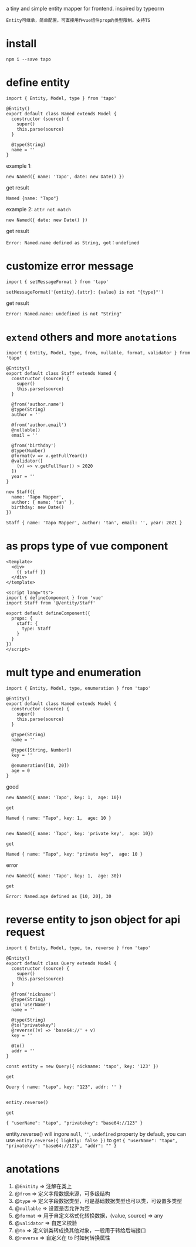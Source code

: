 a tiny and simple entity mapper for frontend. inspired by typeorm

`Entity可继承，简单配置，可直接用作vue组件prop的类型限制。支持TS`

# install

```
npm i --save tapo
```

# define entity

```
import { Entity, Model, type } from 'tapo'

@Entity()
export default class Named extends Model {
  constructor (source) {
    super()
    this.parse(source)
  }

  @type(String)
  name = ''
}
```

example 1:

```
new Named({ name: 'Tapo', date: new Date() })
```

get result

```
Named {name: "Tapo"}
```

example 2: `attr not match`

```
new Named({ date: new Date() })
```

get result

```
Error: Named.name defined as String, got：undefined
```

# customize error message

```
import { setMessageFormat } from 'tapo'

setMessageFormat('{entity}.{attr}: {value} is not "{type}"')
```

get result

```
Error: Named.name: undefined is not "String"
```

# `extend` others and more `anotations`

```
import { Entity, Model, type, from, nullable, format, validator } from 'tapo'

@Entity()
export default class Staff extends Named {
  constructor (source) {
    super()
    this.parse(source)
  }

  @from('author.name')
  @type(String)
  author = ''

  @from('author.email')
  @nullable()
  email = ''

  @from('birthday')
  @type(Number)
  @format(v => v.getFullYear())
  @validator([
    (v) => v.getFullYear() > 2020
  ])
  year = ''
}

new Staff({
  name: 'Tapo Mapper',
  author: { name: 'tan' },
  birthday: new Date()
})
```

```
Staff { name: 'Tapo Mapper', author: 'tan', email: '', year: 2021 }
```

# as props type of vue component

```
<template>
  <div>
    {{ staff }}
  </div>
</template>

<script lang="ts">
import { defineComponent } from 'vue'
import Staff from '@/entity/Staff'

export default defineComponent({
  props: {
    staff: {
      type: Staff
    }
  }
})
</script>
```

# mult type and enumeration

```
import { Entity, Model, type, enumeration } from 'tapo'

@Entity()
export default class Named extends Model {
  constructor (source) {
    super()
    this.parse(source)
  }

  @type(String)
  name = ''

  @type([String, Number])
  key = ''

  @enumeration([10, 20])
  age = 0
}
```

good

```
new Named({ name: 'Tapo', key: 1,  age: 10})

get

Named { name: "Tapo", key: 1,  age: 10 }


new Named({ name: 'Tapo', key: 'private key',  age: 10})

get

Named { name: "Tapo", key: "private key",  age: 10 }
```

error

```
new Named({ name: 'Tapo', key: 1,  age: 30})

get

Error: Named.age defined as [10, 20], 30
```

# reverse entity to json object for api request

```
import { Entity, Model, type, to, reverse } from 'tapo'

@Entity()
export default class Query extends Model {
  constructor (source) {
    super()
    this.parse(source)
  }

  @from('nickname')
  @type(String)
  @to('userName')
  name = ''

  @type(String)
  @to("privatekey")
  @reverse((v) => 'base64://' + v)
  key = ''

  @to()
  addr = ''
}
```

```
const entity = new Query({ nickname: 'tapo', key: '123' })

get

Query { name: "tapo", key: "123", addr: '' }


entity.reverse()

get

{ "userName": "tapo", "privatekey": "base64://123" }
```

entity.reverse() will ingore `null`, `''`, `undefined` property by default, you can use `entity.reverse({ lightly: false })` to get `{ "userName": "tapo", "privatekey": "base64://123", "addr": "" }`

# anotations

1. @`Enitity` => 注解在类上
2. @`from` => 定义字段数据来源，可多级结构
3. @`type` => 定义字段数据类型，可是基础数据类型也可以类，可设置多类型
4. @`nullable` => 设置是否允许为空
5. @`format` => 用于自定义格式化转换数据，(value, source) => any
6. @`validator` => 自定义校验
7. @`to` => 定义讲类转成换其他对象，一般用于转给后端接口
8. @`reverse` => 自定义在 to 时如何转换属性
